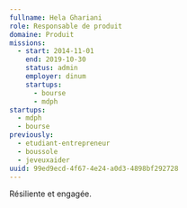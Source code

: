 ```yaml
---
fullname: Hela Ghariani
role: Responsable de produit
domaine: Produit
missions:
  - start: 2014-11-01
    end: 2019-10-30
    status: admin
    employer: dinum
    startups:
      - bourse
      - mdph
startups:
  - mdph
  - bourse
previously:
  - etudiant-entrepreneur
  - boussole
  - jeveuxaider
uuid: 99ed9ecd-4f67-4e24-a0d3-4898bf292728
---
```

Résiliente et engagée.